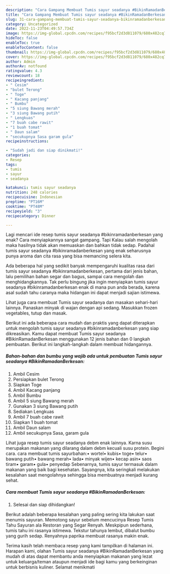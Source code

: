 ```yaml
---
description: "Cara Gampang Membuat Tumis sayur seadanya #BikinRamadanBerkesan yang Lezat Sekali"
title: "Cara Gampang Membuat Tumis sayur seadanya #BikinRamadanBerkesan yang Lezat Sekali"
slug: 31-cara-gampang-membuat-tumis-sayur-seadanya-bikinramadanberkesan-yang-lezat-sekali
category: Uncategorized
date: 2022-11-23T04:49:57.734Z
image: https://img-global.cpcdn.com/recipes/f95bcf2d3d811079/680x482cq70/tumis-sayur-seadanya-bikinramadanberkesan-foto-resep-utama.jpg
hideToc: false
enableToc: true
enableTocContent: false
thumbnail: https://img-global.cpcdn.com/recipes/f95bcf2d3d811079/680x482cq70/tumis-sayur-seadanya-bikinramadanberkesan-foto-resep-utama.jpg
cover: https://img-global.cpcdn.com/recipes/f95bcf2d3d811079/680x482cq70/tumis-sayur-seadanya-bikinramadanberkesan-foto-resep-utama.jpg
author: Admin
authorAv: notfound
ratingvalue: 4.3
reviewcount: 18
recipeingredient:
- " Cesim"
- "bulet Terong"
- " Toge"
- " Kacang panjang"
- " Bumbu"
- "5 siung Bawang merah"
- "3 siung Bawang putih"
- " Lengkuas"
- "7 buah cabe rawit"
- "1 buah tomat"
- " Daun salam"
- "secukupnya Sasa garam gula"
recipeinstructions:

- "Sudah jadi dan siap dinikmati!"
categories:
- Resep
tags:
- tumis
- sayur
- seadanya

katakunci: tumis sayur seadanya 
nutrition: 248 calories
recipecuisine: Indonesian
preptime: "PT16M"
cooktime: "PT48M"
recipeyield: "3"
recipecategory: Dinner

---
```



Lagi mencari ide resep tumis sayur seadanya #bikinramadanberkesan yang enak? Cara menyiapkannya sangat gampang. Tapi Kalau salah mengolah maka hasilnya tidak akan memuaskan dan bahkan tidak sedap. Padahal tumis sayur seadanya #bikinramadanberkesan yang enak seharusnya punya aroma dan cita rasa yang bisa memancing selera kita.


Ada beberapa hal yang sedikit banyak mempengaruhi kualitas rasa dari tumis sayur seadanya #bikinramadanberkesan, pertama dari jenis bahan, lalu pemilihan bahan segar dan bagus, sampai cara mengolah dan menghidangkannya. Tak perlu bingung jika ingin menyiapkan tumis sayur seadanya #bikinramadanberkesan enak di mana pun anda berada, karena asal sudah tahu caranya maka hidangan ini dapat menjadi sajian istimewa.

Lihat juga cara membuat Tumis sayur seadanya dan masakan sehari-hari lainnya. Panaskan minyak di wajan dengan api sedang. Masukkan frozen vegetables, tutup dan masak.


Berikut ini ada beberapa cara mudah dan praktis yang dapat diterapkan untuk mengolah tumis sayur seadanya #bikinramadanberkesan yang siap dikreasikan. Kamu dapat membuat Tumis sayur seadanya #BikinRamadanBerkesan menggunakan 12 jenis bahan dan 0 langkah pembuatan. Berikut ini langkah-langkah dalam membuat hidangannya.

<!--inarticleads1-->

##### Bahan-bahan dan bumbu yang wajib ada untuk pembuatan Tumis sayur seadanya #BikinRamadanBerkesan:

1. Ambil  Cesim
1. Persiapkan bulet Terong
1. Siapkan  Toge
1. Ambil  Kacang panjang
1. Ambil  Bumbu
1. Ambil 5 siung Bawang merah
1. Gunakan 3 siung Bawang putih
1. Sediakan  Lengkuas
1. Ambil 7 buah cabe rawit
1. Siapkan 1 buah tomat
1. Ambil  Daun salam
1. Ambil secukupnya Sasa, garam gula


Lihat juga resep tumis sayur seadanya debm enak lainnya. Karna susu merupakan makanan yang dilarang dalam debm kecuali susu protein. Begini cara. cara membuat tumis sayurbahan:• wortel• kubis• toge• telur• bawang putih• bawang merah• lada• minyak wijen• kecap asin• saos tiram• garam• gula• penyedap Sebenarnya, tumis sayur termasuk dalam makanan yang baik bagi kesehatan. Sayangnya, kita seringkali melakukan kesalahan saat mengolahnya sehingga bisa membuatnya menjadi kurang sehat. 

<!--inarticleads2-->

##### Cara membuat Tumis sayur seadanya #BikinRamadanBerkesan:


1. Selesai dan siap dihidangkan!

Berikut adalah beberapa kesalahan yang paling sering kita lakukan saat menumis sayuran. Memotong sayur sebelum mencucinya Resep Tumis Tahu Sayuran ala Restoran yang Segar Renyah. Meskpipun sederhana, tumis tahu ini rasanya istimewa. Tekstur tahunya lembut, dibalut bumbu yang gurih sedap. Renyahnya paprika membuat rasanya makin enak. 

Terima kasih telah membaca resep yang kami tampilkan di halaman ini. Harapan kami, olahan Tumis sayur seadanya #BikinRamadanBerkesan yang mudah di atas dapat membantu anda menyiapkan makanan yang lezat untuk keluarga/teman ataupun menjadi ide bagi kamu yang berkeinginan untuk berbisnis kuliner. Selamat menikmati
